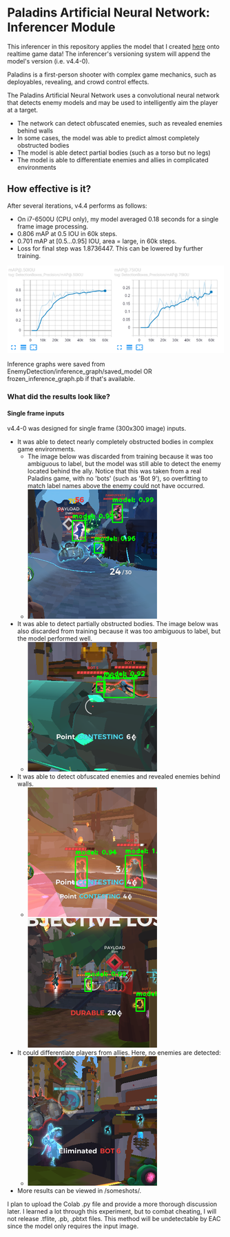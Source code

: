 # Paladins Artificial Neural Network: Inferencer Module

This inferencer in this repository applies the model that I created [here](https://github.com/kaisubr/PANN__trainer) onto realtime game data! The inferencer's versioning system will append the model's version (i.e. v4.4-0).

Paladins is a first-person shooter with complex game mechanics, such as deployables, revealing, and crowd control effects.

The Paladins Artificial Neural Network uses a convolutional neural network that detects enemy models and may be used to intelligently aim the player at a target.
* The network can detect obfuscated enemies, such as revealed enemies behind walls
* In some cases, the model was able to predict almost completely obstructed bodies
* The model is able detect partial bodies (such as a torso but no legs)
* The model is able to differentiate enemies and allies in complicated environments

## How effective is it?
After several iterations, v4.4 performs as follows:
* On i7-6500U (CPU only), my model averaged 0.18 seconds for a single frame image processing.
* 0.806 mAP at 0.5 IOU in 60k steps.
* 0.701 mAP at [0.5...0.95] IOU, area = large, in 60k steps.
* Loss for final step was 1.8736447. This can be lowered by further training.

![alt text](/someshots/mAP.PNG "")

Inference graphs were saved from EnemyDetection/inference_graph/saved_model OR frozen_inference_graph.pb if that's available.

### What did the results look like?
#### Single frame inputs
v4.4-0 was designed for single frame (300x300 image) inputs.
* It was able to detect nearly completely obstructed bodies in complex game environments.
    * The image below was discarded from training because it was too ambiguous to label, but the model was still able to detect the enemy located behind the ally. Notice that this was taken from a real Paladins game, with no 'bots' (such as 'Bot 9'), so overfitting to match label names above the enemy could not have occurred.
    * ![alt text](/someshots/j_294-4_noxml-complex-v4-detected.png "")
* It was able to detect partially obstructed bodies. The image below was also discarded from training because it was too ambiguous to label, but the model performed well.
    * ![alt text](/someshots/j_211-4-1_noxml-v4-detected.png "")
* It was able to detect obfuscated enemies and revealed enemies behind walls.
    * ![alt text](/someshots/j_248-4-1-v4-detected.png "") ![alt text](/someshots/j_346-4-1-v4-detected.png "")
* It could differentiate players from allies. Here, no enemies are detected:
    * ![alt text](/someshots/j_290-4-1_noxml-noenemies-v4-detected.png "")
* More results can be viewed in /someshots/.

I plan to upload the Colab .py file and provide a more thorough discussion later. I learned a lot through this experiment, but to combat cheating, I will not release .tflite, .pb, .pbtxt files. This method will be undetectable by EAC since the model only requires the input image.

<!-- 
Notes to self: .../raw contains raw data & xml files, along with 0noxml and 0rename 
Drive content/ contains Colab, raw data, xml files, config files, tfevent files, and four training versions
-->
